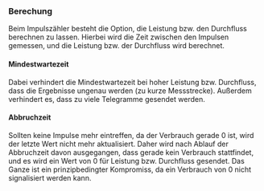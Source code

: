 ### Berechung

Beim Impulszähler besteht die Option, die Leistung bzw. den Durchfluss berechnen zu lassen. Hierbei wird die Zeit zwischen den Impulsen gemessen, und die Leistung bzw. der Durchfluss wird berechnet.

#### Mindestwartezeit

Dabei verhindert die Mindestwartezeit bei hoher Leistung bzw. Durchfluss, dass die Ergebnisse ungenau werden (zu kurze Messstrecke). Außerdem verhindert es, dass zu viele Telegramme gesendet werden.

#### Abbruchzeit

Sollten keine Impulse mehr eintreffen, da der Verbrauch gerade 0 ist, wird der letzte Wert nicht mehr aktualisiert. Daher wird nach Ablauf der Abbruchzeit davon ausgegangen, dass gerade kein Verbrauch stattfindet, und es wird ein Wert von 0 für Leistung bzw. Durchfluss gesendet. Das Ganze ist ein prinzipbedingter Kompromiss, da ein Verbrauch von 0 nicht signalisiert werden kann.